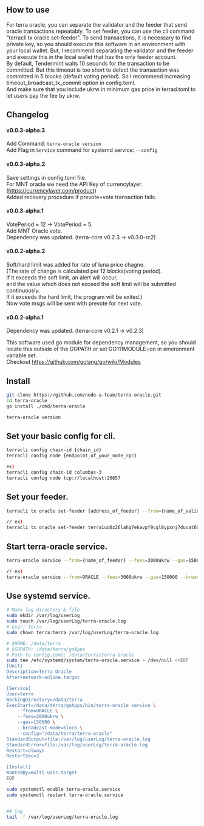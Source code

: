 ## How to use
For terra oracle, you can separate the validator and the feeder that send oracle transactions repeatably. To set feeder, you can use the cli command "terracli tx oracle set-feeder". To send transactions, it is necessary to find private key, so you should execute this software in an environment with your local wallet. But, I recommend separating the validator and the feeder and execute this in the local wallet that has the only feeder account.  
By default, Tendermint waits 10 seconds for the transaction to be committed. But this timeout is too short to detect the transaction was committed in 5 blocks (default voting period). So I recommend increasing timeout_broadcast_tx_commit option in config.toml.  
And make sure that you include ukrw in minimum gas price in terrad.toml to let users pay the fee by ukrw.  

## Changelog
#### v0.0.3-alpha.3
Add Command: `terra-oracle version`  
Add Flag in `Service` command for systemd service: `--config`  


#### v0.0.3-alpha.2
Save settings in config.toml file.  
For MNT oracle we need the API Key of currencylayer. (https://currencylayer.com/product)  
Added recovery procedure if prevote+vote transaction fails.

#### v0.0.3-alpha.1
VotePeriod = 12 -> VotePeriod = 5.  
Add MNT Oracle vote.  
Dependency was updated. (terra-core v0.2.3 -> v0.3.0-rc2)

#### v0.0.2-alpha.2
Soft/hard limit was added for rate of luna price chagne.  
(The rate of change is calculated per 12 blocks(voting period).  
If it exceeds the soft limit, an alert will occur,  
and the value which does not exceed the soft limit will be submitted continuously.  
If it exceeds the hard limit, the program will be exited.)  
Now vote msgs will be sent with prevote for next vote.  

#### v0.0.2-alpha.1
Dependency was updated. (terra-core v0.2.1 -> v0.2.3)  



This software used go module for dependency management, so you should locate this outside of the GOPATH or set GO111MODULE=on in environment variable set.  
Checkout https://github.com/golang/go/wiki/Modules  

## Install
```bash
git clone https://github.com/node-a-team/terra-oracle.git
cd terra-oracle 
go install ./cmd/terra-oracle

terra-oracle version
```

## Set your basic config for cli.

```bash
terracli config chain-id {chain_id}
terracli config node {endpoint_of_your_node_rpc}

ex)
terracli config chain-id columbus-3
terracli config node tcp://localhost:26657
```

## Set your feeder.

```bash
terracli tx oracle set-feeder {address_of_feeder} --from={name_of_validator_account} --gas=auto --gas-adjustment=1.25

// ex)
terracli tx oracle set-feeder terra1uq0z26lahq7ekavpf9cgl8ypxnj7ducat60a4w --from=VALIDATOR --gas=auto --gas-adjustment=1.25 
```

## Start terra-oracle service.
  
```sh
terra-oracle service --from={name_of_feeder} --fees=3000ukrw --gas=150000 --broadcast-mode=block --config={path_to_config.toml}

// ex)
terra-oracle service --from=ORACLE --fees=3000ukrw --gas=150000 --broadcast-mode=block --config=$HOME/terra-oracle
```

## Use systemd service.
  
```sh
# Make log directory & file
sudo mkdir /var/log/userLog  
sudo touch /var/log/userLog/terra-oracle.log  
# user: terra
sudo chown terra:terra /var/log/userLog/terra-oracle.log

# $HOME: /data/terra
# $GOPATH: /data/terra/goApps
# Path to config.toml: /data/terra/terra-oracle
sudo tee /etc/systemd/system/terra-oracle.service > /dev/null <<EOF
[Unit]
Description=Terra Oracle
After=network-online.target

[Service]
User=terra
WorkingDirectory=/data/terra
ExecStart=/data/terra/goApps/bin/terra-oracle service \
    --from=ORACLE \
    --fees=3000ukrw \
    --gas=150000 \
    --broadcast-mode=block \
    --config="/data/terra/terra-oracle"
StandardOutput=file:/var/log/userLog/terra-oracle.log
StandardError=file:/var/log/userLog/terra-oracle.log
Restart=always
RestartSec=3

[Install]
WantedBy=multi-user.target
EOF

sudo systemctl enable terra-oracle.service
sudo systemctl restart terra-oracle.service


## log
tail -f /var/log/userLog/terra-oracle.log
```
